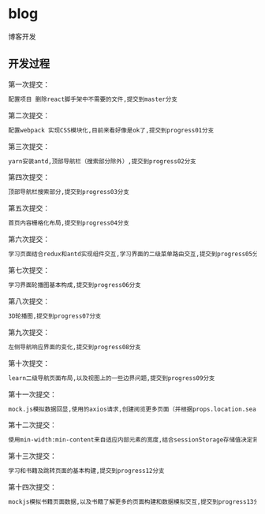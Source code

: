 # blog
博客开发

## 开发过程

第一次提交：

```bash
配置项目 删除react脚手架中不需要的文件,提交到master分支
```
第二次提交：

```bash
配置webpack 实现CSS模块化,目前来看好像是ok了,提交到progress01分支
```

第三次提交：

```bash
yarn安装antd,顶部导航栏（搜索部分除外）,提交到progress02分支
```

第四次提交：

```bash
顶部导航栏搜索部分,提交到progress03分支
```

第五次提交：

```bash
首页内容栅格化布局,提交到progress04分支
```

第六次提交：

```bash
学习页面结合redux和antd实现组件交互,学习界面的二级菜单路由交互,提交到progress05分支
```

第七次提交：

```bash
学习界面轮播图基本构成,提交到progress06分支
```

第八次提交：

```bash
3D轮播图,提交到progress07分支
```

第九次提交：

```bash
左侧导航响应界面的变化,提交到progress08分支
```


第十次提交：

```bash
learn二级导航页面布局,以及视图上的一些边界问题,提交到progress09分支
```

第十一次提交：

```bash
mock.js模拟数据回显,使用的axios请求,创建阅览更多页面（并根据props.location.search来请求数据）,提交到progress10分支
```

第十二次提交：

```bash
使用min-width:min-content来自适应内部元素的宽度,结合sessionStorage存储值决定背景,提交到progress11分支
```

第十三次提交：

```bash
学习和书籍及跳转页面的基本构建,提交到progress12分支
```

第十四次提交：

```bash
mockjs模拟书籍页面数据,以及书籍了解更多的页面构建和数据模拟交互,提交到progress13分支
```